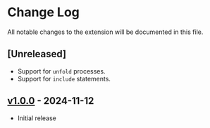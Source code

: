 # Change Log

All notable changes to the extension will be documented in this file.

## [Unreleased]

- Support for `unfold` processes.
- Support for `include` statements.

## [v1.0.0] - 2024-11-12

- Initial release

[v1.0.0]: https://github.com/RiscadoA/vscode-class/releases/tag/v1.0.0
